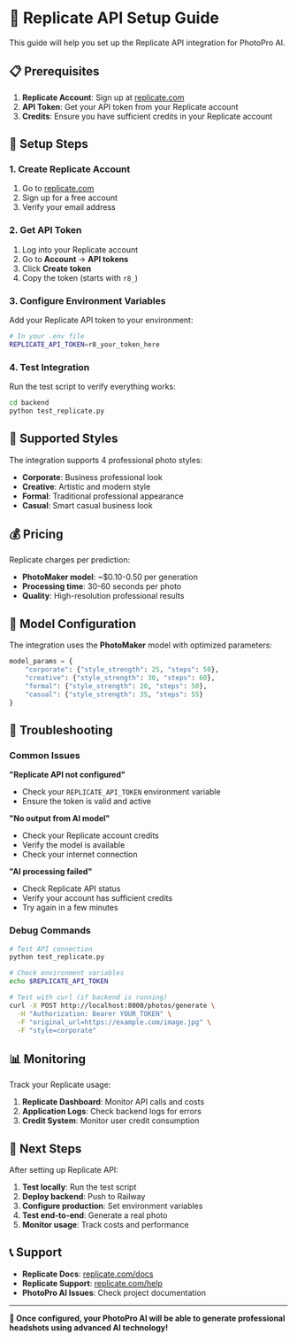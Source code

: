 # 🔧 Replicate API Setup Guide

This guide will help you set up the Replicate API integration for PhotoPro AI.

## 📋 Prerequisites

1. **Replicate Account**: Sign up at [replicate.com](https://replicate.com)
2. **API Token**: Get your API token from your Replicate account
3. **Credits**: Ensure you have sufficient credits in your Replicate account

## 🚀 Setup Steps

### 1. Create Replicate Account

1. Go to [replicate.com](https://replicate.com)
2. Sign up for a free account
3. Verify your email address

### 2. Get API Token

1. Log into your Replicate account
2. Go to **Account** → **API tokens**
3. Click **Create token**
4. Copy the token (starts with `r8_`)

### 3. Configure Environment Variables

Add your Replicate API token to your environment:

```bash
# In your .env file
REPLICATE_API_TOKEN=r8_your_token_here
```

### 4. Test Integration

Run the test script to verify everything works:

```bash
cd backend
python test_replicate.py
```

## 🎨 Supported Styles

The integration supports 4 professional photo styles:

- **Corporate**: Business professional look
- **Creative**: Artistic and modern style  
- **Formal**: Traditional professional appearance
- **Casual**: Smart casual business look

## 💰 Pricing

Replicate charges per prediction:
- **PhotoMaker model**: ~$0.10-0.50 per generation
- **Processing time**: 30-60 seconds per photo
- **Quality**: High-resolution professional results

## 🔧 Model Configuration

The integration uses the **PhotoMaker** model with optimized parameters:

```python
model_params = {
    "corporate": {"style_strength": 25, "steps": 50},
    "creative": {"style_strength": 30, "steps": 60},
    "formal": {"style_strength": 20, "steps": 50},
    "casual": {"style_strength": 35, "steps": 55}
}
```

## 🚨 Troubleshooting

### Common Issues

**"Replicate API not configured"**
- Check your `REPLICATE_API_TOKEN` environment variable
- Ensure the token is valid and active

**"No output from AI model"**
- Check your Replicate account credits
- Verify the model is available
- Check your internet connection

**"AI processing failed"**
- Check Replicate API status
- Verify your account has sufficient credits
- Try again in a few minutes

### Debug Commands

```bash
# Test API connection
python test_replicate.py

# Check environment variables
echo $REPLICATE_API_TOKEN

# Test with curl (if backend is running)
curl -X POST http://localhost:8000/photos/generate \
  -H "Authorization: Bearer YOUR_TOKEN" \
  -F "original_url=https://example.com/image.jpg" \
  -F "style=corporate"
```

## 📊 Monitoring

Track your Replicate usage:
1. **Replicate Dashboard**: Monitor API calls and costs
2. **Application Logs**: Check backend logs for errors
3. **Credit System**: Monitor user credit consumption

## 🎯 Next Steps

After setting up Replicate API:

1. **Test locally**: Run the test script
2. **Deploy backend**: Push to Railway
3. **Configure production**: Set environment variables
4. **Test end-to-end**: Generate a real photo
5. **Monitor usage**: Track costs and performance

## 📞 Support

- **Replicate Docs**: [replicate.com/docs](https://replicate.com/docs)
- **Replicate Support**: [replicate.com/help](https://replicate.com/help)
- **PhotoPro AI Issues**: Check project documentation

---

**🎉 Once configured, your PhotoPro AI will be able to generate professional headshots using advanced AI technology!**
